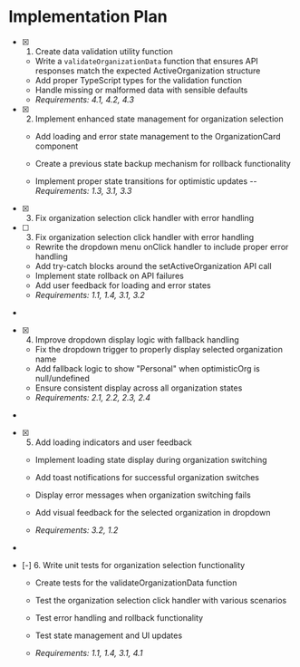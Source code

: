 # Implementation Plan

- [x] 1. Create data validation utility function

  - Write a `validateOrganizationData` function that ensures API responses match the expected ActiveOrganization structure
  - Add proper TypeScript types for the validation function
  - Handle missing or malformed data with sensible defaults
  - _Requirements: 4.1, 4.2, 4.3_

- [x] 2. Implement enhanced state management for organization selection

  - Add loading and error state management to the OrganizationCard component
  - Create a previous state backup mechanism for rollback functionality

  - Implement proper state transitions for optimistic updates
    --_Requirements: 1.3, 3.1, 3.3_

- [x] 3. Fix organization selection click handler with error handling

- [ ] 3. Fix organization selection click handler with error handling

  - Rewrite the dropdown menu onClick handler to include proper error handling
  - Add try-catch blocks around the setActiveOrganization API call
  - Implement state rollback on API failures
  - Add user feedback for loading and error states
  - _Requirements: 1.1, 1.4, 3.1, 3.2_

-

- [x] 4. Improve dropdown display logic with fallback handling

  - Fix the dropdown trigger to properly display selected organization name
  - Add fallback logic to show "Personal" when optimisticOrg is null/undefined
  - Ensure consistent display across all organization states
  - _Requirements: 2.1, 2.2, 2.3, 2.4_

-

- [x] 5. Add loading indicators and user feedback


  - Implement loading state display during organization switching
  - Add toast notifications for successful organization switches
  - Display error messages when organization switching fails
  - Add visual feedback for the selected organization in dropdown

  - _Requirements: 3.2, 1.2_

-

- [-] 6. Write unit tests for organization selection functionality






  - Create tests for the validateOrganizationData function

  - Test the organization selection click handler with various scenarios
  - Test error handling and rollback functionality
  - Test state management and UI updates
  - _Requirements: 1.1, 1.4, 3.1, 4.1_
